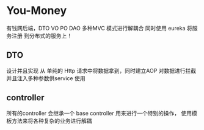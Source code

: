 # You-Money

有钱网后端，DTO VO PO DAO  多种MVC 模式进行解耦合 同时使用 eureka 将服务注册
到分布式的服务上！


## DTO
设计并且实现 从 单纯的 Http 请求中将数据拿到，同时建立AOP 对数据进行拦截
并且注入多种参数供service 使用


## controller
所有的controller 会继承一个 base controller 用来进行一个特别的操作，
使用模板方法来将各种复杂的业务进行解耦


